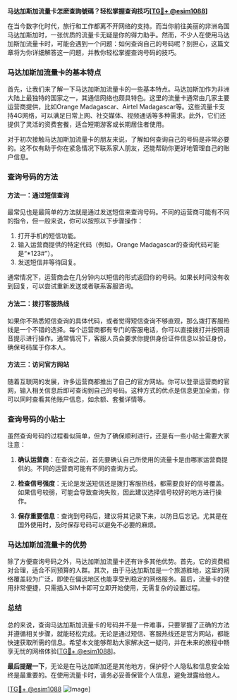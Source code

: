 **马达加斯加流量卡怎麽查詢號碼？轻松掌握查询技巧[[TG💪+ @esim1088](https://t.me/s/esim1088)]**

在当今数字化时代，旅行和工作都离不开网络的支持。而当你前往美丽的非洲岛国马达加斯加时，一张优质的流量卡无疑是你的得力助手。然而，不少人在使用马达加斯加流量卡时，可能会遇到一个问题：如何查询自己的号码呢？别担心，这篇文章将为你详细解答这一问题，并教你轻松掌握查询号码的技巧。

### 马达加斯加流量卡的基本特点

首先，让我们来了解一下马达加斯加流量卡的一些基本特点。马达加斯加作为非洲大陆上最独特的国家之一，其通信网络也颇具特色。这里的流量卡通常由几家主要运营商提供，比如Orange Madagascar、Airtel Madagascar等。这些流量卡支持4G网络，可以满足日常上网、社交媒体、视频通话等多种需求。此外，它们还提供了灵活的资费套餐，适合短期游客或长期居住者使用。

对于初次接触马达加斯加流量卡的朋友来说，了解如何查询自己的号码是非常必要的。这不仅有助于你在紧急情况下联系家人朋友，还能帮助你更好地管理自己的账户信息。

### 查询号码的方法

#### 方法一：通过短信查询

最常见也是最简单的方法就是通过发送短信来查询号码。不同的运营商可能有不同的指令，但一般来说，你可以按照以下步骤操作：

1. 打开手机的短信功能。
2. 输入运营商提供的特定代码（例如，Orange Madagascar的查询代码可能是“*123#”）。
3. 发送短信并等待回复。

通常情况下，运营商会在几分钟内以短信的形式返回你的号码。如果长时间没有收到回复，可以尝试重新发送或者联系客服咨询。

#### 方法二：拨打客服热线

如果你不熟悉短信查询的具体代码，或者觉得短信查询不够直观，那么拨打客服热线是一个不错的选择。每个运营商都有专门的客服电话，你可以直接拨打并按照语音提示进行操作。通常情况下，客服人员会要求你提供身份证件信息以验证身份，确保号码属于你本人。

#### 方法三：访问官方网站

随着互联网的发展，许多运营商都推出了自己的官方网站。你可以登录运营商的官网，输入相关信息后即可查询到自己的号码。这种方式的优点是信息更加全面，你可以同时查看其他账户信息，如余额、套餐详情等。

### 查询号码的小贴士

虽然查询号码的过程看似简单，但为了确保顺利进行，还是有一些小贴士需要大家注意：

1. **确认运营商**：在查询之前，首先要确认自己所使用的流量卡是由哪家运营商提供的。不同的运营商可能有不同的查询方式。
   
2. **检查信号强度**：无论是发送短信还是拨打客服热线，都需要良好的信号覆盖。如果信号较弱，可能会导致查询失败，因此建议选择信号较好的地方进行操作。

3. **保存重要信息**：查询到号码后，建议将其记录下来，以防日后忘记。尤其是在国外使用时，及时保存号码可以避免不必要的麻烦。

### 马达加斯加流量卡的优势

除了方便查询号码之外，马达加斯加流量卡还有许多其他优势。首先，它的资费相对合理，适合不同预算的人群。其次，由于马达加斯加是一个旅游胜地，这里的网络覆盖较为广泛，即使在偏远地区也能享受到稳定的网络服务。最后，流量卡的使用非常便捷，只需插入SIM卡即可立即开始使用，无需复杂的设置过程。

### 总结

总的来说，查询马达加斯加流量卡的号码并不是一件难事，只要掌握了正确的方法并遵循相关步骤，就能轻松完成。无论是通过短信、客服热线还是官方网站，都能快速获取所需的信息。希望本文能够帮助大家解决这一疑问，并在未来的旅程中畅享无忧的网络体验[[TG💪+ @esim1088](https://t.me/s/esim1088)]。

**最后提醒一下**，无论是在马达加斯加还是其他地方，保护好个人隐私和信息安全始终是最重要的。在使用流量卡时，请务必妥善保管个人信息，避免泄露给他人。

[[TG💪+ @esim1088](https://t.me/s/esim1088) ![Image](https://i.postimg.cc/4NQfJmqS/Snipaste-2025-05-13-00-14-12.png)]